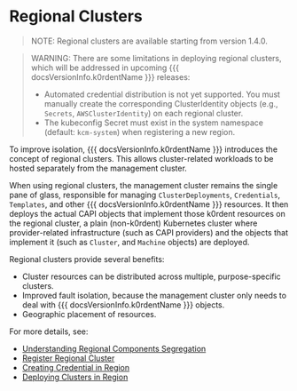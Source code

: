 # Regional Clusters

> NOTE:
> Regional clusters are available starting from version 1.4.0.

> WARNING:
> There are some limitations in deploying regional clusters, which will be addressed in upcoming
> {{{ docsVersionInfo.k0rdentName }}} releases:
>
> * Automated credential distribution is not yet supported. You must manually create the corresponding ClusterIdentity
> objects (e.g., `Secrets`, `AWSClusterIdentity`) on each regional cluster.
> * The kubeconfig Secret must exist in the system namespace (default: `kcm-system`) when registering a new region.

To improve isolation, {{{ docsVersionInfo.k0rdentName }}} introduces the concept of regional clusters. This allows
cluster-related workloads to be hosted separately from the management cluster.

When using regional clusters, the management cluster remains the single pane of glass, responsible
for managing `ClusterDeployments`, `Credentials`, `Templates`, and other {{{ docsVersionInfo.k0rdentName }}} resources.
It then deploys the actual CAPI objects that implement those k0rdent resources on the regional cluster, a plain (non-k0rdent) 
Kubernetes cluster where provider-related infrastructure (such as CAPI
providers) and the objects that implement it (such as `Cluster`, and `Machine` objects) are deployed. 

Regional clusters provide several benefits:

* Cluster resources can be distributed across multiple, purpose-specific clusters.
* Improved fault isolation, because the management cluster only needs to deal with {{{ docsVersionInfo.k0rdentName }}} objects.
* Geographic placement of resources.

For more details, see:

- [Understanding Regional Components Segregation](components-segregation.md)
- [Register Regional Cluster](regional-cluster-registration.md)
- [Creating Credential in Region](creating-credential-in-region.md)
- [Deploying Clusters in Region](deploying-clusters-in-region.md)
